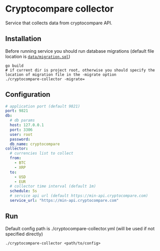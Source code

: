 # Cryptocompare collector

Service that collects data from cryptocompare API.

## Installation

Before running service you should run database migrations (default file location is [`data/migration.sql`](data/migration.sql))

``` shell
go build
# if current dir is project root, otherwise you should specify the location of migration file in the -migrate option
./cryptocompare-collector -migrate=
```

## Configuration

``` yaml
# application port (default 9821)
port: 9821
db:
  # db params
  host: 127.0.0.1
  port: 3306
  user: root
  password:
  db_name: cryptocompare
collector:
  # currencies list to collect
  from: 
    - BTC
    - XRP
  to:
    - USD
    - EUR
  # collector time interval (default 1m)
  schedule: 5s
  # service api url (default https://min-api.cryptocompare.com)
  service_url: "https://min-api.cryptocompare.com"
```

## Run

Default config path is ./cryptocompare-collector.yml (will be used if not specified directly)

``` shell
./cryptocompare-collector <path/to/config>
```